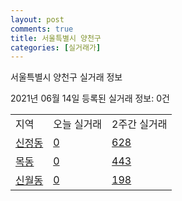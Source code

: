 ```yaml
---
layout: post
comments: true
title: 서울특별시 양천구
categories: [실거래가]
---
```


서울특별시 양천구 실거래 정보

2021년 06월 14일 등록된 실거래 정보: 0건


<table class="sortable">
  <tr>
    <td>지역</td>
    <td>오늘 실거래</td>
    <td>2주간 실거래</td>
  </tr>

  
  <tr class="item">
    <td><a href="1147010100.html">신정동</a></td>
    <td><a href="1147010100.html">0</a></td>
    <td><a href="1147010100.html">628</a></td>
  </tr>
    

  <tr class="item">
    <td><a href="1147010200.html">목동</a></td>
    <td><a href="1147010200.html">0</a></td>
    <td><a href="1147010200.html">443</a></td>
  </tr>
    

  <tr class="item">
    <td><a href="1147010300.html">신월동</a></td>
    <td><a href="1147010300.html">0</a></td>
    <td><a href="1147010300.html">198</a></td>
  </tr>
    


</table>
    
